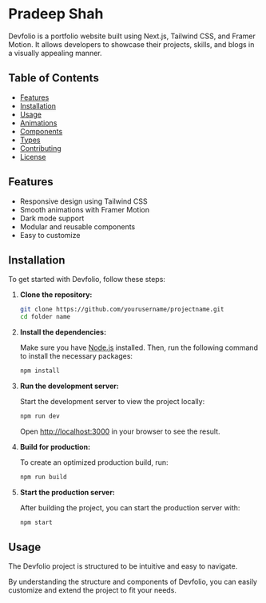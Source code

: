 # Pradeep Shah

Devfolio is a portfolio website built using Next.js, Tailwind CSS, and Framer Motion. It allows developers to showcase their projects, skills, and blogs in a visually appealing manner.

## Table of Contents

- [Features](#features)
- [Installation](#installation)
- [Usage](#usage)
- [Animations](#animations)
- [Components](#components)
- [Types](#types)
- [Contributing](#contributing)
- [License](#license)

## Features

- Responsive design using Tailwind CSS
- Smooth animations with Framer Motion
- Dark mode support
- Modular and reusable components
- Easy to customize

## Installation

To get started with Devfolio, follow these steps:

1. **Clone the repository:**

   ```bash
   git clone https://github.com/yourusername/projectname.git
   cd folder name
   ```

2. **Install the dependencies:**

   Make sure you have [Node.js](https://nodejs.org/) installed. Then, run the following command to install the necessary packages:

   ```bash
   npm install
   ```

3. **Run the development server:**

   Start the development server to view the project locally:

   ```bash
   npm run dev
   ```

   Open [http://localhost:3000](http://localhost:3000) in your browser to see the result.

4. **Build for production:**

   To create an optimized production build, run:

   ```bash
   npm run build
   ```

5. **Start the production server:**

   After building the project, you can start the production server with:

   ```bash
   npm start
   ```

## Usage
The Devfolio project is structured to be intuitive and easy to navigate.

By understanding the structure and components of Devfolio, you can easily customize and extend the project to fit your needs.

